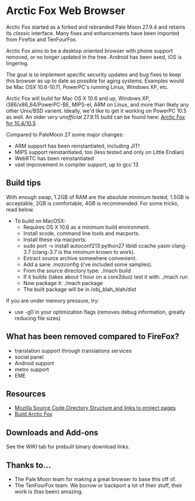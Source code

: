 # Arctic Fox Web Browser

Arctic Fox started as a forked and rebranded Pale Moon 27.9.4 and retains its _classic_ interface. Many fixes and enhancements have been imported from Firefox and TenFourFox.

Arctic Fox aims to be a desktop oriented browser with phone support removed, or no longer updated in the tree. Android has been axed, iOS is lingering.

The goal is to implement specific security updates and bug fixes to keep this browser as up to date as possible for aging systems. Examples would be Mac OSX 10.6-10.11, PowerPC's running Linux, Windows XP, etc.

Arctic Fox will build for Mac OS X 10.6 and up, Windows XP, i386/x86_64/PowerPC-BE, MIPS-el, ARM  on Linux, and more than likely any other Unix/BSD varient.
Ideally, we'd like to get it working on PowerPC 10.5 as well.
An older *very unofficial* 27.9.15 build can be found here: [Arctic Fox for 10.4/10.5](https://forums.macrumors.com/threads/so-this-finally-happened-sort-of.2172031/)

Compared to PaleMoon 27 some major changes:
* ARM support has been reinstantiated, including JIT!
* MIPS support reinstantiated, too (less tested and only on Little Endian)
* WebRTC has been reinstantiated
* vast improvement in compiler support, up to gcc 13

## Build tips

With enough swap, 1.2GB of RAM are the absolute minimum tested, 1.5GB is acceptable, 2GB is comfortable, 4GB is recommended. For some tricks, read below.

* To build on MacOSX:
  * Requires OS X 10.6 as a minimum build environment.
  * Install xcode, command line tools and macports. 
  * Install these via macports: 
  * sudo port -v install autoconf213 python27 libidl ccache yasm clang-3.7 (clang-3.7 is the minimum known to work). 
  * Extract source archive somewhere convenient. 
  * Add a sane .mozconfig (i've included some samples). 
  * From the source directory type: ./mach build 
  * If it builds (takes about 1 hour on a core2duo) test it with: ./mach run 
  * Now package it: ./mach package 
  * The built package will be in /obj_blah_blah/dist 


If you are under memory pressure, try:
* use -g0 in your optimization flags (removes debug information, greatly reducing file sizes)

## What has been removed compared to FireFox?
* translation support through translations services
* social panel
* Android support
* metro support
* EME

## Resources

 * [Mozilla Source Code Directory Structure and links to project pages](https://developer.mozilla.org/en/Mozilla_Source_Code_Directory_Structure)
 * [Build Arctic Fox](https://github.com/rmottola/Arctic-Fox/wiki/Build-Instructions)
 
 ## Downloads and Add-ons
  See the *WIKI* tab for prebuilt binary download links.
  
 ## Thanks to...
  * The Pale Moon team for making a great browser to base this off of.
  * The TenFourFox team. We borrow or backport a lot of their stuff, their work is (has been) amazing.
